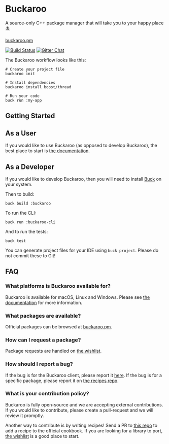 # Buckaroo
A source-only C++ package manager that will take you to your happy place 🏝️

[buckaroo.pm](https://www.buckaroo.pm/)

[![Build Status](https://travis-ci.org/LoopPerfect/buckaroo.svg?branch=master)](https://travis-ci.org/LoopPerfect/buckaroo) [![Gitter Chat](http://img.shields.io/badge/chat-online-brightgreen.svg)](https://gitter.im/LoopPerfect/buckaroo)

The Buckaroo workflow looks like this: 

```
# Create your project file
buckaroo init

# Install dependencies
buckaroo install boost/thread

# Run your code
buck run :my-app
```

## Getting Started

## As a User
If you would like to use Buckaroo (as opposed to develop Buckaroo), the best place to start is [the documentation](http://buckaroo.readthedocs.io/). 

## As a Developer
If you would like to develop Buckaroo, then you will need to install [Buck](https://buckbuild.com/setup/getting_started.html) on your system. 

Then to build: 
```
buck build :buckaroo
```

To run the CLI: 
```
buck run :buckaroo-cli
```

And to run the tests: 
```
buck test
```

You can generate project files for your IDE using `buck project`. Please do not commit these to Git!

## FAQ

### What platforms is Buckaroo available for?

Buckaroo is available for macOS, Linux and Windows. Please see [the documentation](http://buckaroo.readthedocs.io/) for more information. 

### What packages are available?

Official packages can be browsed at [buckaroo.pm](https://www.buckaroo.pm/). 

### How can I request a package?

Package requests are handled on [the wishlist](https://github.com/LoopPerfect/buckaroo-wishlist).

### How should I report a bug?

If the bug is for the Buckaroo client, please report it [here](https://github.com/LoopPerfect/buckaroo/issues). If the bug is for a specific package, please report it on [the recipes repo](https://github.com/LoopPerfect/buckaroo-recipes). 

### What is your contribution policy?

Buckaroo is fully open-source and we are accepting external contributions. If you would like to contribute, please create a pull-request and we will review it promptly. 

Another way to contribute is by writing recipes! Send a PR to [this repo](https://github.com/LoopPerfect/buckaroo-recipes) to add a recipe to the official cookbook. If you are looking for a library to port, [the wishlist](https://github.com/LoopPerfect/buckaroo-wishlist) is a good place to start. 



